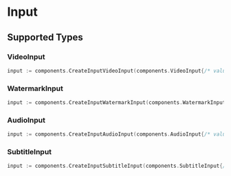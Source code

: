 # Input


## Supported Types

### VideoInput

```go
input := components.CreateInputVideoInput(components.VideoInput{/* values here */})
```

### WatermarkInput

```go
input := components.CreateInputWatermarkInput(components.WatermarkInput{/* values here */})
```

### AudioInput

```go
input := components.CreateInputAudioInput(components.AudioInput{/* values here */})
```

### SubtitleInput

```go
input := components.CreateInputSubtitleInput(components.SubtitleInput{/* values here */})
```

